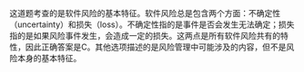 这道题考查的是软件风险的基本特征。软件风险总是包含两个方面：不确定性（uncertainty）和损失（loss）。不确定性指的是事件是否会发生无法确定；损失指的是如果风险事件发生，会造成一定的损失。这两点是所有软件风险共有的特性，因此正确答案是C。其他选项描述的是风险管理中可能涉及的内容，但不是风险本身的基本特征。